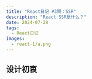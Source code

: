 ```yaml
---
title: "React日记 #3期：SSR"
description: "React SSR是什么？"
date: 2024-07-28
tags:
  - React日记
images:
  - react-1/a.png
---
```


## 设计初衷

